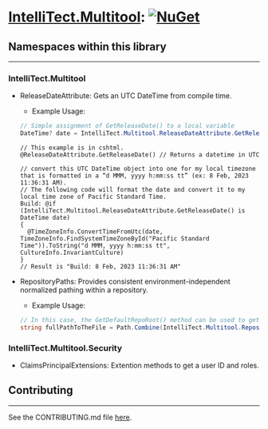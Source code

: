 # [IntelliTect.Multitool](https://www.nuget.org/packages/IntelliTect.Multitool/): [![NuGet](https://img.shields.io/nuget/v/IntelliTect.Multitool.svg)](https://www.nuget.org/packages/IntelliTect.Multitool/)

## Namespaces within this library

-------

### IntelliTect.Multitool

* ReleaseDateAttribute: Gets an UTC DateTime from compile time.
  * Example Usage:
  
  ```cs
  // Simple assignment of GetReleaseDate() to a local variable
  DateTime? date = IntelliTect.Multitool.ReleaseDateAttribute.GetReleaseDate(); // Returns a datetime in UTC to date
  ```
  
  ```cshtml
  // This example is in cshtml.
  @ReleaseDateAttribute.GetReleaseDate() // Returns a datetime in UTC
  ```
  
  ```cshtml
  // convert this UTC DateTime object into one for my local timezone that is formatted in a “d MMM, yyyy h:mm:ss tt” (ex: 8 Feb, 2023 11:36:31 AM).
  // The following code will format the date and convert it to my local time zone of Pacific Standard Time. 
  Build: @if (IntelliTect.Multitool.ReleaseDateAttribute.GetReleaseDate() is DateTime date)
  {
    @TimeZoneInfo.ConvertTimeFromUtc(date, TimeZoneInfo.FindSystemTimeZoneById("Pacific Standard Time")).ToString("d MMM, yyyy h:mm:ss tt", CultureInfo.InvariantCulture)
  }
  // Result is "Build: 8 Feb, 2023 11:36:31 AM"
    ```

* RepositoryPaths: Provides consistent environment-independent normalized pathing within a repository.
  * Example Usage:

  ```csharp
  // In this case, the GetDefaultRepoRoot() method can be used to get the root of a repository.
  string fullPathToTheFile = Path.Combine(IntelliTect.Multitool.RepositoryPaths.GetDefaultRepoRoot(), "TheFile.txt");
  ```

### IntelliTect.Multitool.Security

* ClaimsPrincipalExtensions: Extention methods to get a user ID and roles.

## Contributing

-------

See the CONTRIBUTING.md file [here](https://github.com/IntelliTect/Multitool/blob/main/CONTRIBUTING.md).
